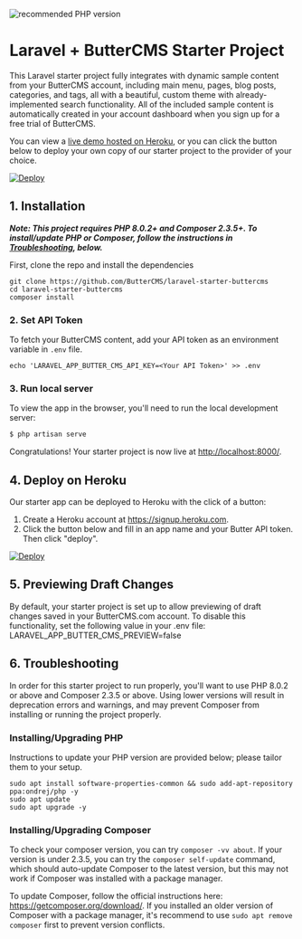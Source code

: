 ![recommended PHP version](https://img.shields.io/packagist/php-v/laravel/laravel)

# Laravel + ButterCMS Starter Project

This Laravel starter project fully integrates with dynamic sample content from your ButterCMS account, including main menu, pages, blog posts, categories, and tags, all with a beautiful, custom theme with already-implemented search functionality. All of the included sample content is automatically created in your account dashboard when you sign up for a free trial of ButterCMS.

You can view a [live demo hosted on Heroku](https://laravel-starter-buttercms-test.herokuapp.com), or you can click the button below to deploy your own copy of our starter project to the provider of your choice.


[![Deploy](https://www.herokucdn.com/deploy/button.svg)](https://heroku.com/deploy?template=https://github.com/ButterCMS/laravel-starter-buttercms&env%5BLARAVEL_APP_BUTTER_CMS_API_KEY%5D=check%20https://buttercms.com/settings)

## 1. Installation

***Note: This project requires PHP 8.0.2+ and Composer 2.3.5+. To install/update PHP or Composer, follow the instructions in [Troubleshooting](#6-troubleshooting), below.***

First, clone the repo and install the dependencies
```shell
git clone https://github.com/ButterCMS/laravel-starter-buttercms
cd laravel-starter-buttercms
composer install
```

### 2. Set API Token

To fetch your ButterCMS content, add your API token as an environment variable in `.env` file.

```
echo 'LARAVEL_APP_BUTTER_CMS_API_KEY=<Your API Token>' >> .env
```

### 3. Run local server

To view the app in the browser, you'll need to run the local development server:

```bash
$ php artisan serve
```

Congratulations! Your starter project is now live at [http://localhost:8000/](http://localhost:8000/).

## 4. Deploy on Heroku

Our starter app can be deployed to Heroku with the click of a button:

1. Create a Heroku account at https://signup.heroku.com.
2. Click the button below and fill in an app name and your Butter API token. Then click "deploy".

[![Deploy](https://www.herokucdn.com/deploy/button.svg)](https://heroku.com/deploy?template=https://github.com/ButterCMS/laravel-starter-buttercms/&env[LARAVEL_APP_BUTTER_CMS_API_KEY]=check%20https://buttercms.com/settings)

## 5. Previewing Draft Changes
By default, your starter project is set up to allow previewing of draft changes saved in your ButterCMS.com account. To disable this functionality, set the following value in your .env file: LARAVEL_APP_BUTTER_CMS_PREVIEW=false

## 6. Troubleshooting

In order for this starter project to run properly, you'll want to use PHP 8.0.2 or above and Composer 2.3.5 or above. Using lower versions will result in deprecation errors and warnings, and may prevent Composer from installing or running the project properly.
### Installing/Upgrading PHP

Instructions to update your PHP version are provided below; please tailor them to your setup.

```
sudo apt install software-properties-common && sudo add-apt-repository ppa:ondrej/php -y
sudo apt update
sudo apt upgrade -y
```
### Installing/Upgrading Composer

To check your composer version, you can try `composer -vv about`. If your version is under 2.3.5, you can try the `composer self-update` command, which should auto-update Composer to the latest version, but this may not work if Composer was installed with a package manager.

To update Composer, follow the official instructions here: https://getcomposer.org/download/. If you installed an older version of Composer with a package manager, it's recommend to use `sudo apt remove composer` first to prevent version conflicts. 


